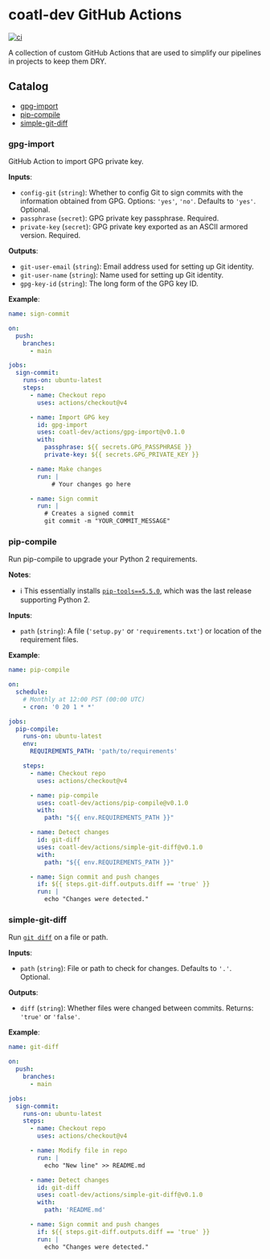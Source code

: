 # coatl-dev GitHub Actions

[![ci](https://github.com/coatl-dev/actions/actions/workflows/ci.yaml/badge.svg)](https://github.com/coatl-dev/actions/actions/workflows/ci.yaml)

A collection of custom GitHub Actions that are used to simplify our pipelines
in projects to keep them DRY.

## Catalog

- [gpg-import](#gpg-import)
- [pip-compile](#pip-compile)
- [simple-git-diff](#simple-git-diff)

### gpg-import

GitHub Action to import GPG private key.

**Inputs**:

- `config-git` (`string`): Whether to config Git to sign commits with the
  information obtained from GPG. Options: `'yes'`, `'no'`. Defaults to `'yes'`.
  Optional.
- `passphrase` (`secret`): GPG private key passphrase. Required.
- `private-key` (`secret`): GPG private key exported as an ASCII
  armored version. Required.

**Outputs**:

- `git-user-email` (`string`): Email address used for setting up Git identity.
- `git-user-name` (`string`): Name used for setting up Git identity.
- `gpg-key-id` (`string`): The long form of the GPG key ID.

**Example**:

```yml
name: sign-commit

on:
  push:
    branches:
      - main

jobs:
  sign-commit:
    runs-on: ubuntu-latest
    steps:
      - name: Checkout repo
        uses: actions/checkout@v4

      - name: Import GPG key
        id: gpg-import
        uses: coatl-dev/actions/gpg-import@v0.1.0
        with:
          passphrase: ${{ secrets.GPG_PASSPHRASE }}
          private-key: ${{ secrets.GPG_PRIVATE_KEY }}

      - name: Make changes
        run: |
            # Your changes go here

      - name: Sign commit
        run: |
          # Creates a signed commit
          git commit -m "YOUR_COMMIT_MESSAGE"
```

### pip-compile

Run pip-compile to upgrade your Python 2 requirements.

**Notes**:

- :information_source: This essentially installs [`pip-tools==5.5.0`], which was
  the last release supporting Python 2.

**Inputs**:

- `path` (`string`): A file (`'setup.py'` or `'requirements.txt'`) or location
  of the requirement files.

**Example**:

```yml
name: pip-compile

on:
  schedule:
    # Monthly at 12:00 PST (00:00 UTC)
    - cron: '0 20 1 * *'

jobs:
  pip-compile:
    runs-on: ubuntu-latest
    env:
      REQUIREMENTS_PATH: 'path/to/requirements'

    steps:
      - name: Checkout repo
        uses: actions/checkout@v4

      - name: pip-compile
        uses: coatl-dev/actions/pip-compile@v0.1.0
        with:
          path: "${{ env.REQUIREMENTS_PATH }}"

      - name: Detect changes
        id: git-diff
        uses: coatl-dev/actions/simple-git-diff@v0.1.0
        with:
          path: "${{ env.REQUIREMENTS_PATH }}"

      - name: Sign commit and push changes
        if: ${{ steps.git-diff.outputs.diff == 'true' }}
        run: |
          echo "Changes were detected."
```

### simple-git-diff

Run [`git diff`] on a file or path.

**Inputs**:

- `path` (`string`): File or path to check for changes. Defaults to `'.'`.
  Optional.

**Outputs**:

- `diff` (`string`): Whether files were changed between commits. Returns:
  `'true'` or `'false'`.

**Example**:

```yml
name: git-diff

on:
  push:
    branches:
      - main

jobs:
  sign-commit:
    runs-on: ubuntu-latest
    steps:
      - name: Checkout repo
        uses: actions/checkout@v4

      - name: Modify file in repo
        run: |
          echo "New line" >> README.md

      - name: Detect changes
        id: git-diff
        uses: coatl-dev/actions/simple-git-diff@v0.1.0
        with:
          path: 'README.md'

      - name: Sign commit and push changes
        if: ${{ steps.git-diff.outputs.diff == 'true' }}
        run: |
          echo "Changes were detected."
```

[`git diff`]: https://git-scm.com/docs/git-diff
[`pip-tools==5.5.0`]: https://pypi.org/project/pip-tools/5.5.0/
